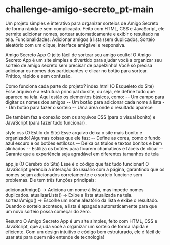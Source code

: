 # challenge-amigo-secreto_pt-main
Um projeto simples e interativo para organizar sorteios de Amigo Secreto de forma rápida e sem complicação. Feito com HTML, CSS e JavaScript, ele permite adicionar nomes, sortear automaticamente e exibir o resultado na tela. Funcionalidades: Adicionar amigos à lista (sem duplicados, Sorteio aleatório com um clique, Interface amigável e responsiva.

Amigo Secreto App 
O jeito fácil de sortear seu amigo oculto!
O Amigo Secreto App é um site simples e divertido para ajudar você a organizar seu sorteio de amigo secreto sem precisar de papelzinho! Você só precisa adicionar os nomes dos participantes e clicar no botão para sortear. Prático, rápido e sem confusão.

Como funciona cada parte do projeto?
index.html (O Esqueleto do Site)
Esse arquivo é a estrutura principal do site, ou seja, ele define tudo que aparece na tela. Aqui estão os elementos básicos, como:
-- Um campo para digitar os nomes dos amigos
-- Um botão para adicionar cada nome à lista
-- Um botão para fazer o sorteio
-- Uma área onde o resultado aparece

Ele também faz a conexão com os arquivos CSS (para o visual bonito) e JavaScript (para fazer tudo funcionar).

style.css (O Estilo do Site)
Esse arquivo deixa o site mais bonito e organizado! Algumas coisas que ele faz:
-- Define as cores, como o fundo azul escuro e os botões estilosos
-- Deixa os títulos e textos bonitos e bem alinhados
-- Estiliza os botões para ficarem chamativos e fáceis de clicar
-- Garante que a experiência seja agradável em diferentes tamanhos de tela

app.js (O Cérebro do Site)
Esse é o código que faz tudo funcionar! O JavaScript gerencia a interação do usuário com a página, garantindo que os nomes sejam adicionados corretamente e o sorteio funcione sem problemas. Ele tem três funções principais:

adicionarAmigo() → Adiciona um nome à lista, mas impede nomes duplicados.
atualizarLista() → Exibe a lista atualizada na tela.
sortearAmigo() → Escolhe um nome aleatório da lista e exibe o resultado.
Quando o sorteio acontece, a lista é apagada automaticamente para que um novo sorteio possa começar do zero.

 Resumo
O Amigo Secreto App é um site simples, feito com HTML, CSS e JavaScript, que ajuda você a organizar um sorteio de forma rápida e eficiente. Com um design intuitivo e código bem estruturado, ele é fácil de usar até para quem não entende de tecnologia!
